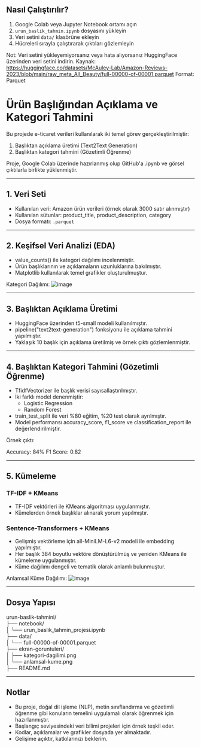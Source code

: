 ## Nasıl Çalıştırılır?

1. Google Colab veya Jupyter Notebook ortamı açın  
2. `urun_baslik_tahmin.ipynb` dosyasını yükleyin  
3. Veri setini `data/` klasörüne ekleyin  
4. Hücreleri sırayla çalıştırarak çıktıları gözlemleyin

Not: Veri setini yükleyemiyorsanız veya hata alıyorsanız HuggingFace üzerinden veri setini indirin.
Kaynak: https://huggingface.co/datasets/McAuley-Lab/Amazon-Reviews-2023/blob/main/raw_meta_All_Beauty/full-00000-of-00001.parquet
Format: Parquet

# Ürün Başlığından Açıklama ve Kategori Tahmini

Bu projede e-ticaret verileri kullanılarak iki temel görev gerçekleştirilmiştir:

1. Başlıktan açıklama üretimi (Text2Text Generation)
2. Başlıktan kategori tahmini (Gözetimli Öğrenme)

Proje, Google Colab üzerinde hazırlanmış olup GitHub'a .ipynb ve görsel çıktılarla birlikte yüklenmiştir.

---

## 1. Veri Seti

- Kullanılan veri: Amazon ürün verileri (örnek olarak 3000 satır alınmıştır)
- Kullanılan sütunlar: product_title, product_description, category
- Dosya formatı: `.parquet`

---

## 2. Keşifsel Veri Analizi (EDA)

- value_counts() ile kategori dağılımı incelenmiştir.
- Ürün başlıklarının ve açıklamaların uzunluklarına bakılmıştır.
- Matplotlib kullanılarak temel grafikler oluşturulmuştur.

Kategori Dağılımı:
![image](https://github.com/user-attachments/assets/1f113d19-4a83-4049-848c-15214bfb3c2b)


---

## 3. Başlıktan Açıklama Üretimi

- HuggingFace üzerinden t5-small modeli kullanılmıştır.
- pipeline("text2text-generation") fonksiyonu ile açıklama tahmini yapılmıştır.
- Yaklaşık 10 başlık için açıklama üretilmiş ve örnek çıktı gözlemlenmiştir.

---

## 4. Başlıktan Kategori Tahmini (Gözetimli Öğrenme)

- TfidfVectorizer ile başlık verisi sayısallaştırılmıştır.
- İki farklı model denenmiştir:
  - Logistic Regression
  - Random Forest
- train_test_split ile veri %80 eğitim, %20 test olarak ayrılmıştır.
- Model performansı accuracy_score, f1_score ve classification_report ile değerlendirilmiştir.

Örnek çıktı:

Accuracy: 84%
F1 Score: 0.82


---

## 5. Kümeleme

### TF-IDF + KMeans

- TF-IDF vektörleri ile KMeans algoritması uygulanmıştır.
- Kümelerden örnek başlıklar alınarak yorum yapılmıştır.

### Sentence-Transformers + KMeans

- Gelişmiş vektörleme için all-MiniLM-L6-v2 modeli ile embedding yapılmıştır.
- Her başlık 384 boyutlu vektöre dönüştürülmüş ve yeniden KMeans ile kümeleme uygulanmıştır.
- Küme dağılımı dengeli ve tematik olarak anlamlı bulunmuştur.

Anlamsal Küme Dağılımı:
![image](https://github.com/user-attachments/assets/178d81ef-f418-4482-8252-a00942063d5a)

---

## Dosya Yapısı

urun-baslik-tahmini/  
├── notebook/  
│   └── urun_baslik_tahmin_projesi.ipynb  
├── data/  
│   └── full-00000-of-00001.parquet  
├── ekran-goruntuleri/  
│   ├── kategori-dagilimi.png  
│   └── anlamsal-kume.png  
├── README.md  


---

## Notlar

- Bu proje, doğal dil işleme (NLP), metin sınıflandırma ve gözetimli öğrenme gibi konuların temelini uygulamalı olarak öğrenmek için hazırlanmıştır.
- Başlangıç seviyesindeki veri bilimi projeleri için örnek teşkil eder.
- Kodlar, açıklamalar ve grafikler dosyada yer almaktadır.  
- Gelişime açıktır, katkılarınızı beklerim.
